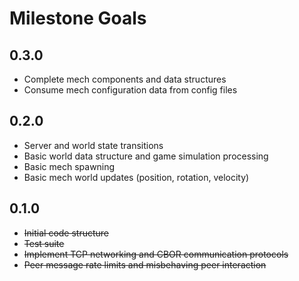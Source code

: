 # Milestone Goals

## 0.3.0

- Complete mech components and data structures
- Consume mech configuration data from config files

## 0.2.0

- Server and world state transitions
- Basic world data structure and game simulation processing
- Basic mech spawning
- Basic mech world updates (position, rotation, velocity)

## 0.1.0

- ~~Initial code structure~~
- ~~Test suite~~
- ~~Implement TCP networking and CBOR communication protocols~~
- ~~Peer message rate limits and misbehaving peer interaction~~
